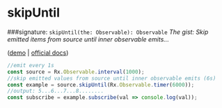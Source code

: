 # skipUntil
###signature: `skipUntil(the: Observable): Observable`
*The gist: Skip emitted items from source until inner observable emits...*

([demo](http://jsbin.com/tapizososu/1/edit?js,console) | [ official docs](http://reactivex.io/rxjs/class/es6/Observable.js~Observable.html#instance-method-skipUntil))
```js
//emit every 1s
const source = Rx.Observable.interval(1000);
//skip emitted values from source until inner observable emits (6s)
const example = source.skipUntil(Rx.Observable.timer(6000));
//output: 5...6...7...8........
const subscribe = example.subscribe(val => console.log(val));
```